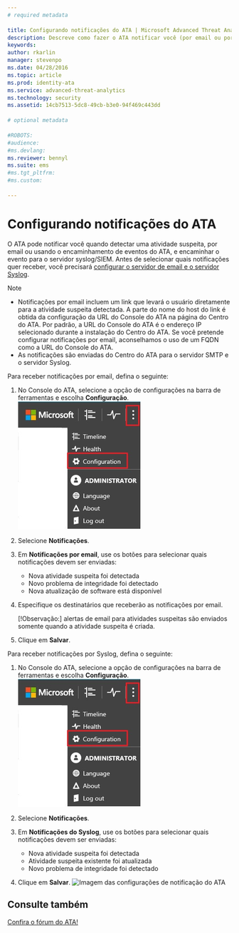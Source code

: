 ```yaml
---
# required metadata

title: Configurando notificações do ATA | Microsoft Advanced Threat Analytics
description: Descreve como fazer o ATA notificar você (por email ou por encaminhamento de eventos do ATA) quando ele detectar atividades suspeitas 
keywords:
author: rkarlin
manager: stevenpo
ms.date: 04/28/2016
ms.topic: article
ms.prod: identity-ata
ms.service: advanced-threat-analytics
ms.technology: security
ms.assetid: 14cb7513-5dc8-49cb-b3e0-94f469c443dd

# optional metadata

#ROBOTS:
#audience:
#ms.devlang:
ms.reviewer: bennyl
ms.suite: ems
#ms.tgt_pltfrm:
#ms.custom:

---
```


# Configurando notificações do ATA
O ATA pode notificar você quando detectar uma atividade suspeita, por email ou usando o encaminhamento de eventos do ATA, e encaminhar o evento para o servidor syslog/SIEM. Antes de selecionar quais notificações quer receber, você precisará [configurar o servidor de email e o servidor Syslog](setting-syslog-email-server-settings.md).

> [!NOTE]
> -   Notificações por email incluem um link que levará o usuário diretamente para a atividade suspeita detectada. A parte do nome do host do link é obtida da configuração da URL do Console do ATA na página do Centro do ATA. Por padrão, a URL do Console do ATA é o endereço IP selecionado durante a instalação do Centro do ATA.  Se você pretende configurar notificações por email, aconselhamos o uso de um FQDN como a URL do Console do ATA.
> -   As notificações são enviadas do Centro do ATA para o servidor SMTP e o servidor Syslog.

Para receber notificações por email, defina o seguinte:


1. No Console do ATA, selecione a opção de configurações na barra de ferramentas e escolha **Configuração**.
![Ícone Definições de configuração do ATA](media/ATA-config-icon.JPG)

2. Selecione **Notificações**.
3. Em **Notificações por email**, use os botões para selecionar quais notificações devem ser enviadas:


    - Nova atividade suspeita foi detectada
    - Novo problema de integridade foi detectado
    - Nova atualização de software está disponível

4. Especifique os destinatários que receberão as notificações por email.

    [!Observação:] alertas de email para atividades suspeitas são enviados somente quando a atividade suspeita é criada.


5. Clique em **Salvar**.

Para receber notificações por Syslog, defina o seguinte:


1. No Console do ATA, selecione a opção de configurações na barra de ferramentas e escolha **Configuração**.
![Ícone Definições de configuração do ATA](media/ATA-config-icon.JPG)

2. Selecione **Notificações**.
3. Em **Notificações do Syslog**, use os botões para selecionar quais notificações devem ser enviadas:


    - Nova atividade suspeita foi detectada
    - Atividade suspeita existente foi atualizada
    - Novo problema de integridade foi detectado
5. Clique em **Salvar**.
![Imagem das configurações de notificação do ATA](media/ATA-notification-settings.png)




## Consulte também
[Confira o fórum do ATA!](https://social.technet.microsoft.com/Forums/security/en-US/home?forum=mata)


<!--HONumber=May16_HO3-->


